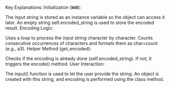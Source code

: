 Key Explanations:
Initialization (__init__):

The input string is stored as an instance variable so the object can access it later.
An empty string self.encoded_string is used to store the encoded result.
Encoding Logic:

Uses a loop to process the input string character by character.
Counts consecutive occurrences of characters and formats them as char+count (e.g., a3).
Helper Method (get_encoded):

Checks if the encoding is already done (self.encoded_string).
If not, it triggers the encode() method.
User Interaction:

The input() function is used to let the user provide the string.
An object is created with this string, and encoding is performed using the class method.
